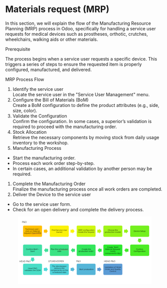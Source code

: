 # Materials request (MRP)

In this section, we will explain the flow of the Manufacturing Resource Planning (MRP) process in Odoo, specifically for handling a service user requests for medical devices such as prostheses, orthotic, crutches, wheelchairs, walking aids or other materials.

Prerequisite

The process begins when a service user requests a specific device. This triggers a series of steps to ensure the requested item is properly configured, manufactured, and delivered.

MRP Process Flow

1. Identify the service user\
   Locate the service user in the "Service User Management" menu.
2. Configure the Bill of Materials (BoM)\
   Create a BoM configuration to define the product attributes (e.g., side, size, color).
3. Validate the Configuration\
   Confirm the configuration. In some cases, a superior’s validation is required to proceed with the manufacturing order.
4. Stock Allocation\
   Retrieve the necessary components by moving stock from daily usage inventory to the workshop.
5. Manufacturing Process

* Start the manufacturing order.
* Process each work order step-by-step.
* In certain cases, an additional validation by another person may be required.

1. Complete the Manufacturing Order\
   Finalize the manufacturing process once all work orders are completed.
2. Deliver the Device to the service user

* Go to the service user form.
* Check for an open delivery and complete the delivery process.

<figure><img src="../../.gitbook/assets/image (2).png" alt=""><figcaption></figcaption></figure>
